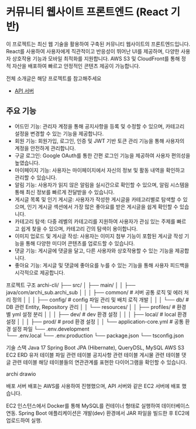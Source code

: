# 커뮤니티 웹사이트 프론트엔드 (React 기반)
이 프로젝트는 최신 웹 기술을 활용하여 구축된 커뮤니티 웹사이트의 프론트엔드입니다. 
React를 사용하여 사용자에게 직관적이고 반응성이 뛰어난 UI를 제공하며, 다양한 사용자 상호작용 기능과 모바일 최적화를 지원합니다. 
AWS S3 및 CloudFront를 통해 정적 자산을 배포하여 빠르고 안정적인 콘텐츠 제공이 가능합니다.

전체 소개글은 해당 프로젝트를 참고해주세요
- [API 서버](https://github.com/kh6815/archi)

## 주요 기능
- 어드민 기능: 관리자 계정을 통해 공지사항을 등록 및 수정할 수 있으며, 카테고리 설정을 변경할 수 있는 기능을 제공합니다.
- 회원 기능: 회원가입, 로그인, 인증 및 JWT 기반 토큰 관리 기능을 통해 사용자의 계정을 안전하게 관리합니다.
- 구글 로그인: Google OAuth를 통한 간편 로그인 기능을 제공하여 사용자 편의성을 높였습니다.
- 마이페이지 기능: 사용자는 마이페이지에서 자신의 정보 및 활동 내역을 확인하고 관리할 수 있습니다.
- 알림 기능: 사용자가 읽지 않은 알림을 실시간으로 확인할 수 있으며, 알림 시스템을 통해 최신 정보를 빠르게 전달받을 수 있습니다.
- 게시글 목록 및 인기 게시글: 사용자가 작성한 게시글을 카테고리별로 탐색할 수 있으며, 인기 게시글 섹션에서 가장 많은 좋아요를 받은 게시글을 쉽게 확인할 수 있습니다.
- 카테고리 탐색: 다중 레벨의 카테고리를 지원하여 사용자가 관심 있는 주제를 빠르고 쉽게 찾을 수 있으며, 카테고리 간의 탐색이 용이합니다.
- 이미지 업로드 및 게시글 작성: 사용자는 이미지 첨부 기능이 포함된 게시글 작성 기능을 통해 다양한 미디어 콘텐츠를 업로드할 수 있습니다.
- 댓글 기능: 게시글에 댓글을 달고, 다른 사용자와 상호작용할 수 있는 기능을 제공합니다.
- 좋아요 기능: 게시글 및 댓글에 좋아요를 누를 수 있는 기능을 통해 사용자 피드백을 시각적으로 제공합니다.
  

프로젝트 구조
archi-cli/
├── src/
│   ├── main/
│   │   ├── java/com/archi_sub.archi_sub
│   │   │   ├── common/          # 서버 공통 로직 및 에러 처리 정의
│   │   │   ├── config/          # config 파일 관리 및 배치 로직 개발
│   │   │   └── db/              # DB 관련 Entity, Repository 관리
│   │   └── resources/
│   │       ├── profiles/        # 환경별 yml 설정 분리
│   │       │   ├── dev/         # dev 환경 설정
│   │       │   ├── local/       # local 환경 설정
│   │       │   ├── prod/        # prod 환경 설정
│   │       └── application-core.yml # 공통 환경 설정 파일
└── .env.development    
└── .env.local 
└── .env.production
└── package.json
└── tsconfig.json





기술 스택
Java 17
Spring Boot
JPA (Hibernate), QueryDSL, MySQL
AWS
S3
EC2
ERD
유저 테이블
파일 관련 테이블
공지사항 관련 테이블
게시물 관련 테이블
댓글 관련 테이블
해당 테이블들의 연관관계를 표현한 다이어그램을 확인할 수 있습니다.

archi drawio

배포
서버 배포는 AWS를 사용하여 진행했으며, API 서버와 같은 EC2 서버에 배포 했습니다.

EC2 인스턴스에서 Docker를 통해 MySQL를 컨테이너 형태로 실행하여 데이터베이스 연동.
Spring Boot 애플리케이션은 개발(dev) 환경에서 JAR 파일을 빌드한 후 EC2에 업로드하여 실행.
